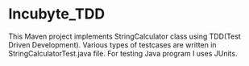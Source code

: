 # Incubyte_TDD
This Maven project implements StringCalculator class using TDD(Test Driven Development). Various types of testcases are written in StringCalculatorTest.java file.
For testing Java program I uses JUnits.
